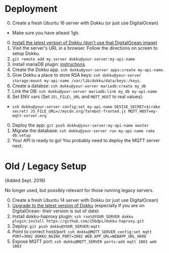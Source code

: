 
# Deployment

0. Create a fresh Ubuntu 16 server with Dokku (or just use DigitalOcean)
  * Make sure you have atleast 1gb.
0. [Install the latest version of Dokku (don't use that DigitalOcean image)](https://github.com/dokku/dokku#installing)
0. Visit the server's URL in a browser. Follow the directions on screen to setup Dokku.
0. `git remote add my_server dokku@your-server:my-api-name`
0. Install mariaDB plugin: [instructions](https://github.com/dokku/dokku-mariadb).
0. Create the Dokku app. `ssh dokku@your-server apps:create my-api-name`.
0. Give Dokku a place to store RSA keys: `ssh dokku@your-server storage:mount my-api-name /var/lib/dokku/data/keys:/keys`.
0. Create a databse: `ssh dokku@your-server mariadb:create my_db`
0. Link the DB: `ssh dokku@your-server mariadb:link my_db my-api-name`
0. Set ENV vars (Set `JS\_FILE\_URL` and `MQTT_HOST` to real values):
  * `ssh dokku@your-server config:set my-api-name DEVISE_SECRET=$(rake secret) JS_FILE_URL=//mycdn.org/farmbot-fronted.js MQTT_HOST=my-mqtt-server.org`
0. Deploy the app: `git push dokku@your-server:my-api-name master `
0. Migrate the database: `ssh dokku@your-server run my-api-name rake db:setup`
0. Your API is ready to go! You probably need to deploy the MQTT server next.

# Old / Legacy Setup

(Added Sept. 2016)

No longer used, but possibly relevant for those running legacy servers.

0. Create a fresh Ubuntu 14 server with Dokku (or just use DigitalOcean)
0. [Upgrade to the latest version of Dokku](https://github.com/dokku/dokku/blob/master/docs/upgrading.md) (especially if you are on DigitalOcean- their version is out of date)
0. Install dokku-haproxy plugin: `ssh root@YOUR_SERVER dokku plugin:install https://github.com/256dpi/dokku-haproxy.git`
0. Deploy: `git push dokku@YOUR_SERVER:mqtt`
0. Point to correct host/port: `ssh dokku@MQTT_SERVER config:set mqtt PORT=3002 DOKKU_NGINX_PORT=3002 WEB_APP_URL=WEBAPP_URL_HERE`
0. Expose MQTT port: `ssh dokku@MQTT_SERVER ports:add mqtt 1883 web 1883`
